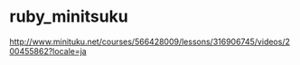 ruby_minitsuku
==============
http://www.minituku.net/courses/566428009/lessons/316906745/videos/200455862?locale=ja
